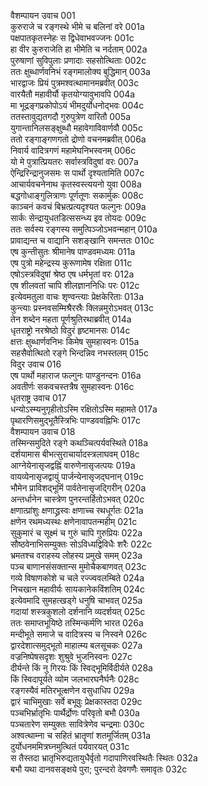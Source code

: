 वैशम्पायन उवाच	001  
कुरुराजे च रङ्गस्थे भीमे च बलिनां वरे	001a  
पक्षपातकृतस्नेहः स द्विधेवाभवज्जनः	001c  
हा वीर कुरुराजेति हा भीमेति च नर्दताम्	002a  
पुरुषाणां सुविपुलाः प्रणादाः सहसोत्थिताः	002c  
ततः क्षुब्धार्णवनिभं रङ्गमालोक्य बुद्धिमान्	003a  
भारद्वाजः प्रियं पुत्रमश्वत्थामानमब्रवीत्	003c  
वारयैतौ महावीर्यौ कृतयोग्यावुभावपि	004a  
मा भूद्रङ्गप्रकोपोऽयं भीमदुर्योधनोद्भवः	004c  
ततस्तावुद्यतगदौ गुरुपुत्रेण वारितौ	005a  
युगान्तानिलसङ्क्षुब्धौ महावेगाविवार्णवौ	005c  
ततो रङ्गाङ्गणगतो द्रोणो वचनमब्रवीत्	006a  
निवार्य वादित्रगणं महामेघनिभस्वनम्	006c  
यो मे पुत्रात्प्रियतरः सर्वास्त्रविदुषां वरः	007a  
ऐन्द्रिरिन्द्रानुजसमः स पार्थो दृश्यतामिति	007c  
आचार्यवचनेनाथ कृतस्वस्त्ययनो युवा	008a  
बद्धगोधाङ्गुलित्राणः पूर्णतूणः सकार्मुकः	008c  
काञ्चनं कवचं बिभ्रत्प्रत्यदृश्यत फल्गुनः	009a  
सार्कः सेन्द्रायुधतडित्ससन्ध्य इव तोयदः	009c  
ततः सर्वस्य रङ्गस्य समुत्पिञ्जोऽभवन्महान्	010a  
प्रावाद्यन्त च वाद्यानि सशङ्खानि समन्ततः	010c  
एष कुन्तीसुतः श्रीमानेष पाण्डवमध्यमः	011a  
एष पुत्रो महेन्द्रस्य कुरूणामेष रक्षिता	011c  
एषोऽस्त्रविदुषां श्रेष्ठ एष धर्मभृतां वरः	012a  
एष शीलवतां चापि शीलज्ञाननिधिः परः	012c  
इत्येवमतुला वाचः शृण्वन्त्याः प्रेक्षकेरिताः	013a  
कुन्त्याः प्रस्नवसम्मिश्रैरस्रैः क्लिन्नमुरोऽभवत्	013c  
तेन शब्देन महता पूर्णश्रुतिरथाब्रवीत्	014a  
धृतराष्ट्रो नरश्रेष्ठो विदुरं हृष्टमानसः	014c  
क्षत्तः क्षुब्धार्णवनिभः किमेष सुमहास्वनः	015a  
सहसैवोत्थितो रङ्गे भिन्दन्निव नभस्तलम्	015c  
विदुर उवाच	016  
एष पार्थो महाराज फल्गुनः पाण्डुनन्दनः	016a  
अवतीर्णः सकवचस्तत्रैष सुमहास्वनः	016c  
धृतराष्ट्र उवाच	017  
धन्योऽस्म्यनुगृहीतोऽस्मि रक्षितोऽस्मि महामते	017a  
पृथारणिसमुद्भूतैस्त्रिभिः पाण्डववह्निभिः	017c  
वैशम्पायन उवाच	018  
तस्मिन्समुदिते रङ्गे कथञ्चित्पर्यवस्थिते	018a  
दर्शयामास बीभत्सुराचार्यादस्त्रलाघवम्	018c  
आग्नेयेनासृजद्वह्निं वारुणेनासृजत्पयः	019a  
वायव्येनासृजद्वायुं पार्जन्येनासृजद्घनान्	019c  
भौमेन प्राविशद्भूमिं पार्वतेनासृजद्गिरीन्	020a  
अन्तर्धानेन चास्त्रेण पुनरन्तर्हितोऽभवत्	020c  
क्षणात्प्रांशुः क्षणाद्ध्रस्वः क्षणाच्च रथधूर्गतः	021a  
क्षणेन रथमध्यस्थः क्षणेनावापतन्महीम्	021c  
सुकुमारं च सूक्ष्मं च गुरुं चापि गुरुप्रियः	022a  
सौष्ठवेनाभिसम्युक्तः सोऽविध्यद्विविधैः शरैः	022c  
भ्रमतश्च वराहस्य लोहस्य प्रमुखे समम्	023a  
पञ्च बाणानसंसक्तान्स मुमोचैकबाणवत्	023c  
गव्ये विषाणकोशे च चले रज्ज्ववलम्बिते	024a  
निचखान महावीर्यः सायकानेकविंशतिम्	024c  
इत्येवमादि सुमहत्खड्गे धनुषि चाभवत्	025a  
गदायां शस्त्रकुशलो दर्शनानि व्यदर्शयत्	025c  
ततः समाप्तभूयिष्ठे तस्मिन्कर्मणि भारत	026a  
मन्दीभूते समाजे च वादित्रस्य च निस्वने	026c  
द्वारदेशात्समुद्भूतो माहात्म्य बलसूचकः	027a  
वज्रनिष्पेषसदृशः शुश्रुवे भुजनिस्वनः	027c  
दीर्यन्ते किं नु गिरयः किं स्विद्भूमिर्विदीर्यते	028a  
किं स्विदापूर्यते व्योम जलभारघनैर्घनैः	028c  
रङ्गस्यैवं मतिरभूत्क्षणेन वसुधाधिप	029a  
द्वारं चाभिमुखाः सर्वे बभूवुः प्रेक्षकास्तदा	029c  
पञ्चभिर्भ्रातृभिः पार्थैर्द्रोणः परिवृतो बभौ	030a  
पञ्चतारेण सम्युक्तः सावित्रेणेव चन्द्रमाः	030c  
अश्वत्थाम्ना च सहितं भ्रातॄणां शतमूर्जितम्	031a  
दुर्योधनममित्रघ्नमुत्थितं पर्यवारयत्	031c  
स तैस्तदा भ्रातृभिरुद्यतायुधैर्वृतो गदापाणिरवस्थितैः स्थितः	032a  
बभौ यथा दानवसङ्क्षये पुरा; पुरन्दरो देवगणैः समावृतः	032c  
